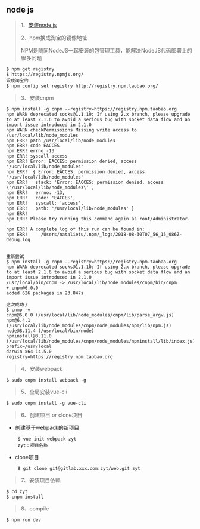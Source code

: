 ## node js

> 1、[安装node.js](https://nodejs.org/zh-cn/)
> 
> 2、npm换成淘宝的镜像地址
> 
> NPM是随同NodeJS一起安装的包管理工具，能解决NodeJS代码部署上的很多问题
	
	$ npm get registry
	$ https://registry.npmjs.org/
	设成淘宝的
	$ npm config set registry http://registry.npm.taobao.org/
	

> 3、安装cnpm
	
	$ npm install -g cnpm --registry=https://registry.npm.taobao.org
	npm WARN deprecated socks@1.1.10: If using 2.x branch, please upgrade to at least 2.1.6 to avoid a serious bug with socket data flow and an import issue introduced in 2.1.0
	npm WARN checkPermissions Missing write access to /usr/local/lib/node_modules
	npm ERR! path /usr/local/lib/node_modules
	npm ERR! code EACCES
	npm ERR! errno -13
	npm ERR! syscall access
	npm ERR! Error: EACCES: permission denied, access '/usr/local/lib/node_modules'
	npm ERR!  { Error: EACCES: permission denied, access '/usr/local/lib/node_modules'
	npm ERR!   stack: 'Error: EACCES: permission denied, access \'/usr/local/lib/node_modules\'',
	npm ERR!   errno: -13,
	npm ERR!   code: 'EACCES',
	npm ERR!   syscall: 'access',
	npm ERR!   path: '/usr/local/lib/node_modules' }
	npm ERR!
	npm ERR! Please try running this command again as root/Administrator.

	npm ERR! A complete log of this run can be found in:
	npm ERR!     /Users/natalietu/.npm/_logs/2018-08-30T07_56_15_086Z-debug.log
	
	
	重新尝试
	$ npm install -g cnpm --registry=https://registry.npm.taobao.org
	npm WARN deprecated socks@1.1.10: If using 2.x branch, please upgrade to at least 2.1.6 to avoid a serious bug with socket data flow and an import issue introduced in 2.1.0
	/usr/local/bin/cnpm -> /usr/local/lib/node_modules/cnpm/bin/cnpm
	+ cnpm@6.0.0
	added 626 packages in 23.847s
	
	这次成功了
	$ cnmp -v
	cnpm@6.0.0 (/usr/local/lib/node_modules/cnpm/lib/parse_argv.js)
	npm@6.4.1 (/usr/local/lib/node_modules/cnpm/node_modules/npm/lib/npm.js)
	node@8.11.4 (/usr/local/bin/node)
	npminstall@3.11.0 (/usr/local/lib/node_modules/cnpm/node_modules/npminstall/lib/index.js)
	prefix=/usr/local
	darwin x64 14.5.0
	registry=https://registry.npm.taobao.org

> 4、安装webpack
	
	$ sudo cnpm install webpack -g
	
> 5、全局安装vue-cli
	
	$ sudo cnpm install -g vue-cli
	
> 6、创建项目 or clone项目
 
 
 - 创建基于webpack的新项目
 	
 		$ vue init webpack zyt
 		zyt：项目名称	
 	
 - clone项目
 		
 		$ git clone git@gitlab.xxx.com:zyt/web.git zyt
 		
> 7、安装项目依赖
 	
 	$ cd zyt
 	$ cnpm install
 	
> 8、compile	
	
	$ npm run dev
	
	
	
	
 	
 	
 	
	